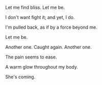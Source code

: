 Let me find bliss. Let me be.

I don't want fight it; and yet, I do.

I'm pulled back, as if by a force beyond me.

Let me be.

Another one. Caught again. Another one.

The pain seems to ease.

A warm glow throughout my body.

She's coming. 